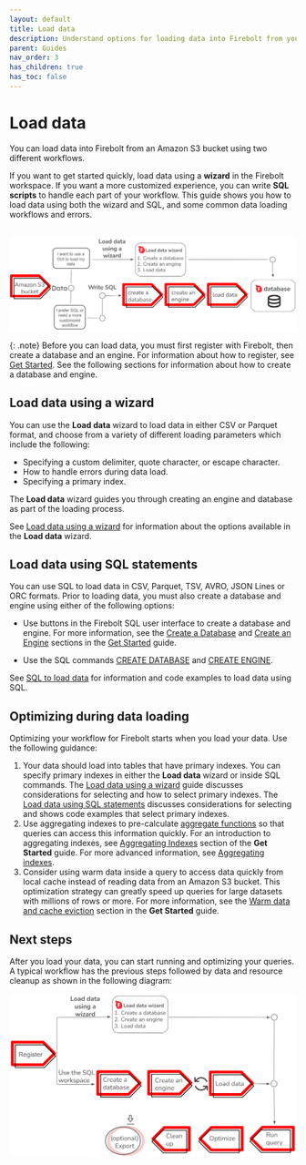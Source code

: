 ```yaml
---
layout: default
title: Load data
description: Understand options for loading data into Firebolt from your data lake.
parent: Guides
nav_order: 3
has_children: true
has_toc: false
---
```


# Load data

You can load data into Firebolt from an Amazon S3 bucket using two different workflows.

If you want to get started quickly, load data using a **wizard** in the Firebolt workspace. If you want a more customized experience, you can write **SQL scripts** to handle each part of your workflow. This guide shows you how to load data using both the wizard and SQL, and some common data loading workflows and errors.

<br>
<img src="../../assets/images/load_data_workflow.png" alt="You can use either the load data wizard or SQL to create a database, engine, and then load data." width="700"/>

{: .note} 
Before you can load data, you must first register with Firebolt, then create a database and an engine. For information about how to register, see [Get Started](../getting-started/index.md). See the following sections for information about how to create a database and engine.

## Load data using a wizard
You can use the **Load data** wizard to load data in either CSV or Parquet format, and choose from a variety of different loading parameters which include the following:

 * Specifying a custom delimiter, quote character, or escape character.
 * How to handle errors during data load.
 * Specifying a primary index.
  
 The **Load data** wizard guides you through creating an engine and database as part of the loading process.

See [Load data using a wizard](loading-data-wizard.md) for information about the options available in the **Load data** wizard.

 
## Load data using SQL statements
You can use SQL to load data in CSV, Parquet, TSV, AVRO, JSON Lines or ORC formats. Prior to loading data, you must also create a database and engine using either of the following options:

- Use buttons in the Firebolt SQL user interface to create a database and engine. For more information, see the [Create a Database](../../Guides/getting-started/get-started-sql.md#create-a-database) and [Create an Engine](../../Guides/getting-started/get-started-sql.md#create-an-engine) sections in the [Get Started](../getting-started/index.md) guide.

- Use the SQL commands [CREATE DATABASE](../../sql_reference/commands/data-definition/create-database.md) and [CREATE ENGINE](../../sql_reference/commands/engines/create-engine.md).
  
See [SQL to load data](loading-data-sql.md) for information and code examples to load data using SQL.

## Optimizing during data loading
Optimizing your workflow for Firebolt starts when you load your data. Use the following guidance:
1. Your data should load into tables that have primary indexes. You can specify primary indexes in either the **Load data** wizard or inside SQL commands. The [Load data using a wizard](loading-data-wizard.md) guide discusses considerations for selecting and how to select primary indexes. The [Load data using SQL statements](loading-data-sql.md) discusses considerations for selecting and shows code examples that select primary indexes.
2. Use aggregating indexes to pre-calculate [aggregate functions](../../sql_reference/functions-reference/aggregation/index.md) so that queries can access this information quickly. For an introduction to aggregating indexes, see [Aggregating Indexes](../../Guides/getting-started/get-started-sql.md#aggregating-indexes) section of the **Get Started** guide. For more advanced information, see [Aggregating indexes](../working-with-indexes/using-aggregating-indexes.md).
3. Consider using warm data inside a query to access data quickly from local cache instead of reading data from an Amazon S3 bucket. This optimization strategy can greatly speed up queries for large datasets with millions of rows or more. For more information, see the [Warm data and cache eviction](../getting-started/get-started-sql.md#warm-data-and-cache-eviction) section in the **Get Started** guide.

## Next steps 
After you load your data, you can start running and optimizing your queries. A typical workflow has the previous steps followed by data and resource cleanup as shown in the following diagram:

<img src="../../assets/images/get_started_workflow.png" alt="The load data workflow includes using the load data wizard or SQL to create a database, engine, and then load data." width="700"/>